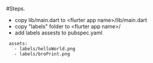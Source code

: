 #Steps.
- copy lib/main.dart to \<flurter app name\>/lib/main.dart
- copy "labels" folder to \<flurter app name\>/
- add labels assests to pubspec.yaml
 ```
  assets:
    - labels/helloWorld.png
    - labels/broPrint.png
 ```
 
